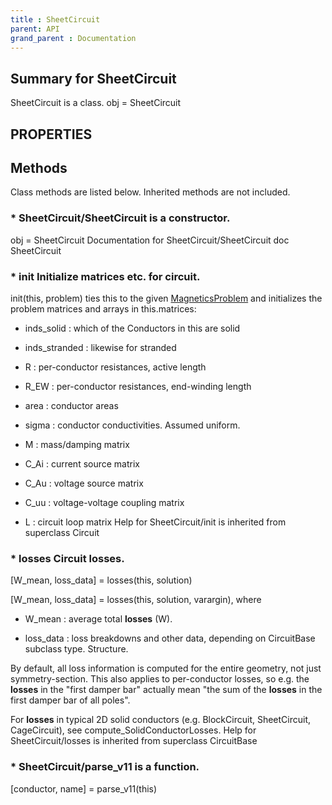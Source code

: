 ```yaml
---
title : SheetCircuit
parent: API
grand_parent : Documentation
---
```

## Summary for SheetCircuit
SheetCircuit is a class.
obj = SheetCircuit
## PROPERTIES
## Methods
Class methods are listed below. Inherited methods are not included.
### * SheetCircuit/SheetCircuit is a constructor.
obj = SheetCircuit
Documentation for SheetCircuit/SheetCircuit
doc SheetCircuit

### * init Initialize matrices etc. for circuit.

init(this, problem) ties this to the given [MagneticsProblem](MagneticsProblem.html) and
initializes the problem matrices and arrays in this.matrices:

* inds_solid : which of the Conductors in this are solid

* inds_stranded : likewise for stranded

* R : per-conductor resistances, active length

* R_EW : per-conductor resistances, end-winding length

* area : conductor areas

* sigma : conductor conductivities. Assumed uniform.

* M : mass/damping matrix

* C_Ai : current source matrix

* C_Au : voltage source matrix

* C_uu : voltage-voltage coupling matrix

* L : circuit loop matrix
Help for SheetCircuit/init is inherited from superclass Circuit

### * losses Circuit losses.

[W_mean, loss_data] = losses(this, solution)

[W_mean, loss_data] = losses(this, solution, varargin), where

* W_mean : average total **losses** (W).

* loss_data : loss breakdowns and other data, depending on
CircuitBase subclass type. Structure.

By default, all loss information is computed for the entire
geometry, not just symmetry-section. This also applies to
per-conductor losses, so e.g. the **losses** in the "first damper
bar" actually mean "the sum of the **losses** in the first damper bar
of all poles".

For **losses** in typical 2D solid conductors (e.g. BlockCircuit,
SheetCircuit, CageCircuit), see compute_SolidConductorLosses.
Help for SheetCircuit/losses is inherited from superclass CircuitBase

### * SheetCircuit/parse_v11 is a function.
[conductor, name] = parse_v11(this)

